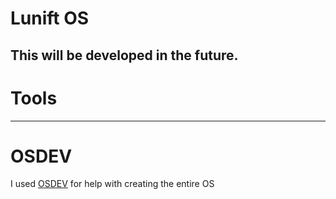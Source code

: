 # Lunift OS
## This will be developed in the future.
# Tools
<hr/>

# OSDEV
I used <a href="https://wiki.osdev.org/Main_Page">OSDEV</a> for help with creating the entire OS
